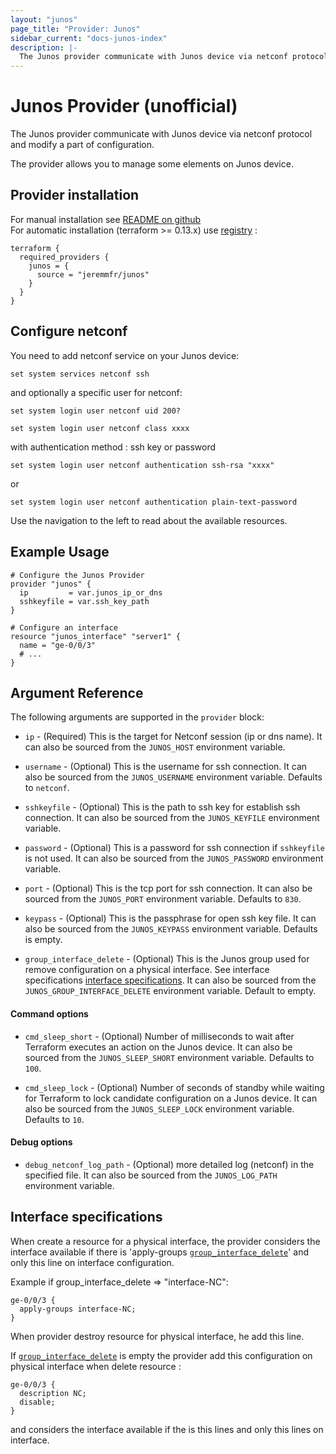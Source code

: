 ```yaml
---
layout: "junos"
page_title: "Provider: Junos"
sidebar_current: "docs-junos-index"
description: |-
  The Junos provider communicate with Junos device via netconf protocol and modify a part of configuration
---
```


# Junos Provider (unofficial)

The Junos provider communicate with Junos device via netconf protocol
and modify a part of configuration.

The provider allows you to manage some elements on Junos device.

## Provider installation
For manual installation see [README on github](https://github.com/jeremmfr/terraform-provider-junos#install-binary-on-disk)<br>
For automatic installation (terraform >= 0.13.x) use [registry](https://registry.terraform.io/providers/jeremmfr/junos/) :

```hcl
terraform {
  required_providers {
    junos = {
      source = "jeremmfr/junos"
    }
  }
}
```

## Configure netconf

You need to add netconf service on your Junos device:

```text
set system services netconf ssh
```

and optionally a specific user for netconf:

```text
set system login user netconf uid 200?

set system login user netconf class xxxx
```
with authentication method : ssh key or password
```
set system login user netconf authentication ssh-rsa "xxxx"
```
or
```
set system login user netconf authentication plain-text-password
```

Use the navigation to the left to read about the available resources.

## Example Usage

```hcl
# Configure the Junos Provider
provider "junos" {
  ip         = var.junos_ip_or_dns
  sshkeyfile = var.ssh_key_path
}

# Configure an interface
resource "junos_interface" "server1" {
  name = "ge-0/0/3"
  # ...
}
```

## Argument Reference

The following arguments are supported in the `provider` block:

* `ip` - (Required) This is the target for Netconf session (ip or dns name).
  It can also be sourced from the `JUNOS_HOST` environment variable.

* `username` - (Optional) This is the username for ssh connection.
  It can also be sourced from the `JUNOS_USERNAME` environment variable.
  Defaults to `netconf`.

* `sshkeyfile` - (Optional) This is the path to ssh key for establish ssh connection.
  It can also be sourced from the `JUNOS_KEYFILE` environment variable.

* `password` - (Optional) This is a password for ssh connection if `sshkeyfile` is not used.
  It can also be sourced from the `JUNOS_PASSWORD` environment variable.

* `port` - (Optional) This is the tcp port for ssh connection.
  It can also be sourced from the `JUNOS_PORT` environment variable.
  Defaults to `830`.

* `keypass` - (Optional) This is the passphrase for open ssh key file.
  It can also be sourced from the `JUNOS_KEYPASS` environment variable.
  Defaults is empty.

* `group_interface_delete` - (Optional) This is the Junos group used for remove configuration on a physical interface. See interface specifications [interface specifications](#interface-specifications). It can also be sourced from the `JUNOS_GROUP_INTERFACE_DELETE` environment variable. Default to empty.

#### Command options
* `cmd_sleep_short` - (Optional) Number of milliseconds to wait after Terraform executes an action on the Junos device. It can also be sourced from the `JUNOS_SLEEP_SHORT` environment variable.
  Defaults to `100`.

* `cmd_sleep_lock` - (Optional) Number of seconds of standby while waiting for Terraform to lock candidate configuration on a Junos device. It can also be sourced from the `JUNOS_SLEEP_LOCK` environment variable.
  Defaults to `10`.

#### Debug options
* `debug_netconf_log_path` - (Optional) more detailed log (netconf) in the specified file. It can also be sourced from the `JUNOS_LOG_PATH` environment variable.

## Interface specifications

When create a resource for a physical interface, the provider considers the interface available if there is 'apply-groups [`group_interface_delete`](#group_interface_delete)' and only this line on interface configuration.

Example if group_interface_delete => "interface-NC":

```text
ge-0/0/3 {
  apply-groups interface-NC;
}
```

When provider destroy resource for physical interface, he add this line.

If [`group_interface_delete`](#group_interface_delete) is empty the provider add this configuration on physical interface when delete resource :

```text
ge-0/0/3 {
  description NC;
  disable;
}
```

and considers the interface available if the is this lines and only this lines on interface.
